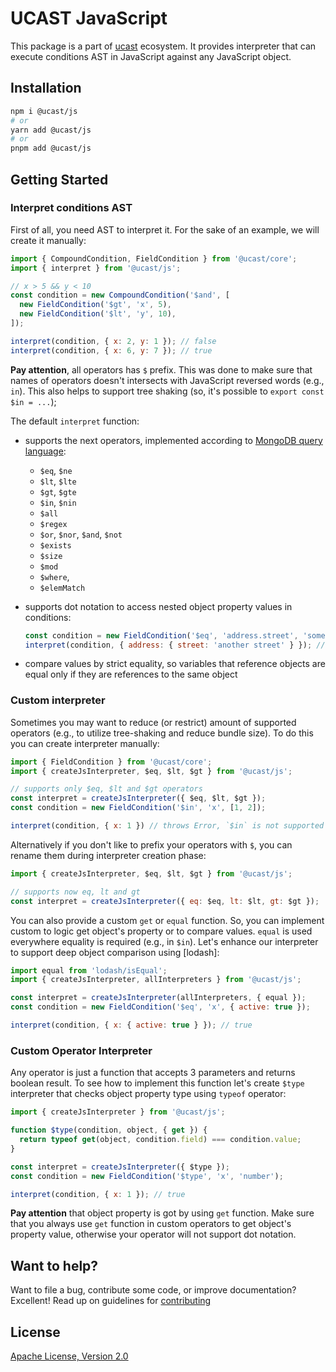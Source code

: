 # UCAST JavaScript

This package is a part of [ucast] ecosystem. It provides interpreter that can execute conditions AST in JavaScript against any JavaScript object.

[ucast]: https://github.com/stalniy/ucast

## Installation

```sh
npm i @ucast/js
# or
yarn add @ucast/js
# or
pnpm add @ucast/js
```

## Getting Started

### Interpret conditions AST

First of all, you need AST to interpret it. For the sake of an example, we will create it manually:

```js
import { CompoundCondition, FieldCondition } from '@ucast/core';
import { interpret } from '@ucast/js';

// x > 5 && y < 10
const condition = new CompoundCondition('$and', [
  new FieldCondition('$gt', 'x', 5),
  new FieldCondition('$lt', 'y', 10),
]);

interpret(condition, { x: 2, y: 1 }); // false
interpret(condition, { x: 6, y: 7 }); // true
```

**Pay attention**, all operators has `$` prefix. This was done to make sure that names of operators doesn't intersects with JavaScript reversed words (e.g., `in`). This also helps to support tree shaking (so, it's possible to `export const $in = ...`);

The default `interpret` function:

* supports the next operators, implemented according to [MongoDB query language](https://docs.mongodb.com/manual/reference/operator/query/):

  * `$eq`, `$ne`
  * `$lt`, `$lte`
  * `$gt`, `$gte`
  * `$in`, `$nin`
  * `$all`
  * `$regex`
  * `$or`, `$nor`, `$and`, `$not`
  * `$exists`
  * `$size`
  * `$mod`
  * `$where`,
  * `$elemMatch`

* supports dot notation to access nested object property values in conditions:

  ```js
  const condition = new FieldCondition('$eq', 'address.street', 'some street');
  interpret(condition, { address: { street: 'another street' } }); // false
  ```

* compare values by strict equality, so variables that reference objects are equal only if they are references to the same object


### Custom interpreter

Sometimes you may want to reduce (or restrict) amount of supported operators (e.g., to utilize tree-shaking and reduce bundle size). To do this you can create interpreter manually:

```js
import { FieldCondition } from '@ucast/core';
import { createJsInterpreter, $eq, $lt, $gt } from '@ucast/js';

// supports only $eq, $lt and $gt operators
const interpret = createJsInterpreter({ $eq, $lt, $gt });
const condition = new FieldCondition('$in', 'x', [1, 2]);

interpret(condition, { x: 1 }) // throws Error, `$in` is not supported
```

Alternatively if you don't like to prefix your operators with `$`, you can rename them during interpreter creation phase:

```js
import { createJsInterpreter, $eq, $lt, $gt } from '@ucast/js';

// supports now eq, lt and gt
const interpret = createJsInterpreter({ eq: $eq, lt: $lt, gt: $gt });
```

You can also provide a custom `get` or `equal` function. So, you can implement custom to logic get object's property or to compare values. `equal` is used everywhere equality is required (e.g., in `$in`).
Let's enhance our interpreter to support deep object comparison using [lodash]:

```js
import equal from 'lodash/isEqual';
import { createJsInterpreter, allInterpreters } from '@ucast/js';

const interpret = createJsInterpreter(allInterpreters, { equal });
const condition = new FieldCondition('$eq', 'x', { active: true });

interpret(condition, { x: { active: true } }); // true
```

### Custom Operator Interpreter

Any operator is just a function that accepts 3 parameters and returns boolean result. To see how to implement this function let's create `$type` interpreter that checks object property type using `typeof` operator:

```js
import { createJsInterpreter } from '@ucast/js';

function $type(condition, object, { get }) {
  return typeof get(object, condition.field) === condition.value;
}

const interpret = createJsInterpreter({ $type });
const condition = new FieldCondition('$type', 'x', 'number');

interpret(condition, { x: 1 }); // true
```

**Pay attention** that object property is got by using `get` function. Make sure that you always use `get` function in custom operators to get object's property value, otherwise your operator will not support dot notation.

## Want to help?

Want to file a bug, contribute some code, or improve documentation? Excellent! Read up on guidelines for [contributing]

## License

[Apache License, Version 2.0](http://www.apache.org/licenses/LICENSE-2.0)

[contributing]: https://github.com/stalniy/uscast/blob/master/CONTRIBUTING.md

